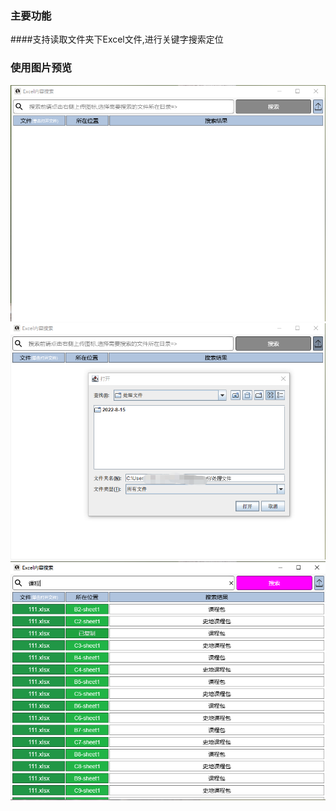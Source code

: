 ### 主要功能
####支持读取文件夹下Excel文件,进行关键字搜索定位

### 使用图片预览
<img src='./image/1.png' alt=""/>
<img src='./image/2.png' alt=""/>
<img src='./image/3.png' alt=""/>